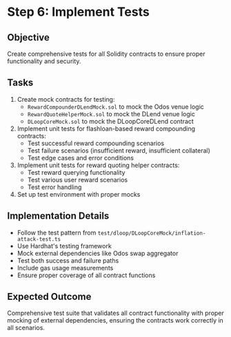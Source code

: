 # Step 6: Implement Tests

## Objective
Create comprehensive tests for all Solidity contracts to ensure proper functionality and security.

## Tasks
1. Create mock contracts for testing:
   - `RewardCompounderDLendMock.sol` to mock the Odos venue logic
   - `RewardQuoteHelperMock.sol` to mock the DLend venue logic
   - `DLoopCoreMock.sol` to mock the DLoopCoreDLend contract
2. Implement unit tests for flashloan-based reward compounding contracts:
   - Test successful reward compounding scenarios
   - Test failure scenarios (insufficient reward, insufficient collateral)
   - Test edge cases and error conditions
3. Implement unit tests for reward quoting helper contracts:
   - Test reward querying functionality
   - Test various user reward scenarios
   - Test error handling
4. Set up test environment with proper mocks

## Implementation Details
- Follow the test pattern from `test/dloop/DLoopCoreMock/inflation-attack-test.ts`
- Use Hardhat's testing framework
- Mock external dependencies like Odos swap aggregator
- Test both success and failure paths
- Include gas usage measurements
- Ensure proper coverage of all contract functions

## Expected Outcome
Comprehensive test suite that validates all contract functionality with proper mocking of external dependencies, ensuring the contracts work correctly in all scenarios.